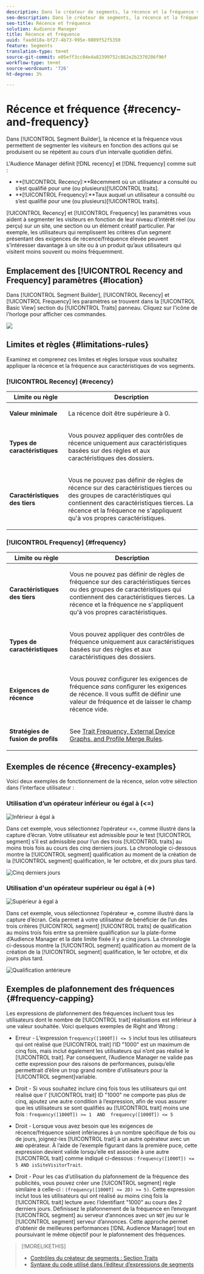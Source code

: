 ```yaml
---
description: Dans le créateur de segments, la récence et la fréquence vous permettent de segmenter les visiteurs en fonction des actions qui se produisent ou se répètent au cours d’un intervalle quotidien défini.
seo-description: Dans le créateur de segments, la récence et la fréquence vous permettent de segmenter les visiteurs en fonction des actions qui se produisent ou se répètent au cours d’un intervalle quotidien défini.
seo-title: Récence et fréquence
solution: Audience Manager
title: Récence et fréquence
uuid: faadd18a-bf27-4b73-995e-9809f52f5350
feature: Segments
translation-type: tm+mt
source-git-commit: e05eff3cc04e4a82399752c862e2b2370286f96f
workflow-type: tm+mt
source-wordcount: '726'
ht-degree: 3%

---
```



# Récence et fréquence {#recency-and-frequency}

Dans [!UICONTROL Segment Builder], la récence et la fréquence vous permettent de segmenter les visiteurs en fonction des actions qui se produisent ou se répètent au cours d’un intervalle quotidien défini.

L&#39;Audience Manager définit [!DNL recency] et [!DNL frequency] comme suit :

* **[!UICONTROL Recency]:**Récemment où un utilisateur a consulté ou s’est qualifié pour une (ou plusieurs)[!UICONTROL traits].
* **[!UICONTROL Frequency]:**Taux auquel un utilisateur a consulté ou s’est qualifié pour une (ou plusieurs)[!UICONTROL traits].

[!UICONTROL Recency] et [!UICONTROL Frequency] les paramètres vous aident à segmenter les visiteurs en fonction de leur niveau d’intérêt réel (ou perçu) sur un site, une section ou un élément créatif particulier. Par exemple, les utilisateurs qui remplissent les critères d’un segment présentant des exigences de récence/fréquence élevée peuvent s’intéresser davantage à un site ou à un produit qu’aux utilisateurs qui visitent moins souvent ou moins fréquemment.

## Emplacement des [!UICONTROL Recency and Frequency] paramètres {#location}

Dans [!UICONTROL Segment Builder], [!UICONTROL Recency] et [!UICONTROL Frequency] les paramètres se trouvent dans la [!UICONTROL Basic View] section du [!UICONTROL Traits] panneau. Cliquez sur l&#39;icône de l&#39;horloge pour afficher ces commandes.

![](assets/recency_frequency.png)

## Limites et règles {#limitations-rules}

Examinez et comprenez ces limites et règles lorsque vous souhaitez appliquer la récence et la fréquence aux caractéristiques de vos segments.

### [!UICONTROL Recency] {#recency}

<table id="table_026064124C694D75B7A960457D50170B"> 
 <thead> 
  <tr> 
   <th colname="col1" class="entry"> Limite ou règle </th> 
   <th colname="col2" class="entry"> Description </th> 
  </tr> 
 </thead>
 <tbody> 
  <tr> 
   <td colname="col1"> <p> <b>Valeur minimale</b> </p> </td> 
   <td colname="col2"> <p>La récence doit être supérieure à 0. </p> </td> 
  </tr>
  <tr> 
   <td colname="col1"> <p> <b>Types de caractéristiques</b> </p> </td> 
   <td colname="col2"> <p>Vous pouvez appliquer des contrôles de récence uniquement aux caractéristiques basées sur des règles et aux caractéristiques des dossiers. </p> </td> 
  </tr> 
  <tr> 
   <td colname="col1"> <p> <b>Caractéristiques des tiers</b> </p> </td> 
   <td colname="col2"> <p>Vous ne pouvez pas définir de règles de récence sur des caractéristiques tierces ou des groupes de caractéristiques qui contiennent des caractéristiques tierces. La récence et la fréquence ne s'appliquent qu'à vos propres caractéristiques. </p> </td> 
  </tr> 
 </tbody> 
</table>

### [!UICONTROL Frequency] {#frequency}

<table id="table_EBD621D26C8B4D03933E8C0753C892A7"> 
 <thead> 
  <tr> 
   <th colname="col1" class="entry"> Limite ou règle </th> 
   <th colname="col2" class="entry"> Description </th> 
  </tr> 
 </thead>
 <tbody> 
  <tr> 
   <td colname="col1"> <p> <b>Caractéristiques des tiers</b> </p> </td> 
   <td colname="col2"> <p>Vous ne pouvez pas définir de règles de fréquence sur des caractéristiques tierces ou des groupes de caractéristiques qui contiennent des caractéristiques tierces. La récence et la fréquence ne s'appliquent qu'à vos propres caractéristiques. </p> </td> 
  </tr> 
  <tr> 
   <td colname="col1"> <p> <b>Types de caractéristiques</b> </p> </td> 
   <td colname="col2"> <p>Vous pouvez appliquer des contrôles de fréquence uniquement aux caractéristiques basées sur des règles et aux caractéristiques des dossiers. </p> </td> 
  </tr> 
  <tr> 
   <td colname="col1"> <p> <b>Exigences de récence</b> </p> </td> 
   <td colname="col2"> <p>Vous pouvez configurer les exigences de fréquence <i>sans</i> configurer les exigences de récence. Il vous suffit de définir une valeur de fréquence et de laisser le champ récence vide. </p> </td> 
  </tr> 
  <tr> 
   <td colname="col1"> <p><b>Stratégies de fusion de profils</b> </p> </td> 
   <td colname="col2"> <p>See <a href="../../faq/faq-profile-merge.md#trait-freq-device-rules"> Trait Frequency, External Device Graphs, and Profile Merge Rules</a>. </p> </td> 
  </tr> 
 </tbody> 
</table>

## Exemples de récence {#recency-examples}

Voici deux exemples de fonctionnement de la récence, selon votre sélection dans l’interface utilisateur :

### Utilisation d’un opérateur inférieur ou égal à (&lt;=)

![Inférieur à égal à](assets/less-than-equal-to.png)

Dans cet exemple, vous sélectionnez l’opérateur &lt;=, comme illustré dans la capture d’écran. Votre utilisateur est admissible pour le test [!UICONTROL segment] s’il est admissible pour l’un des trois [!UICONTROL traits] au moins trois fois au cours des cinq derniers jours. La chronologie ci-dessous montre la [!UICONTROL segment] qualification au moment de la création de la [!UICONTROL segment] qualification, le 1er octobre, et dix jours plus tard.

![Cinq derniers jours](assets/last-5-days.png)

### Utilisation d&#39;un opérateur supérieur ou égal à (=>)

![Supérieur à égal à](assets/greater-than-equal-to.png)

Dans cet exemple, vous sélectionnez l’opérateur =>, comme illustré dans la capture d’écran. Cela permet à votre utilisateur de bénéficier de l’un des trois critères [!UICONTROL segment] [!UICONTROL traits] de qualification au moins trois fois entre sa première qualification sur la plate-forme d’Audience Manager et la date limite fixée il y a cinq jours. La chronologie ci-dessous montre la [!UICONTROL segment] qualification au moment de la création de la [!UICONTROL segment] qualification, le 1er octobre, et dix jours plus tard.

![Qualification antérieure](assets/earlier-qualification.png)


## Exemples de plafonnement des fréquences {#frequency-capping}

Les expressions de plafonnement des fréquences incluent tous les utilisateurs dont le nombre de [!UICONTROL trait] réalisations est inférieur à une valeur souhaitée. Voici quelques exemples de Right and Wrong :

* Erreur - L’expression `frequency([1000T]) <= 5` inclut tous les utilisateurs qui ont réalisé que [!UICONTROL trait] l’ID &quot;1000&quot; est un maximum de cinq fois, mais inclut également les utilisateurs qui n’ont pas réalisé le [!UICONTROL trait]. Par conséquent, l’Audience Manager ne valide pas cette expression pour des raisons de performances, puisqu’elle permettrait d’élire un trop grand nombre d’utilisateurs pour la [!UICONTROL segment]variable.

* Droit - Si vous souhaitez inclure cinq fois tous les utilisateurs qui ont réalisé que l’ [!UICONTROL trait] ID &quot;1000&quot; ne comporte pas plus de cinq, ajoutez une autre condition à l’expression, afin de vous assurer que les utilisateurs se sont qualifiés au [!UICONTROL trait] moins une fois :  `frequency([1000T]) >= 1  AND  frequency([1000T]) <= 5`

* Droit - Lorsque vous avez besoin que les exigences de récence/fréquence soient inférieures à un nombre spécifique de fois ou de jours, joignez-les [!UICONTROL trait] à un autre opérateur avec un `AND` opérateur. À l’aide de l’exemple figurant dans la première puce, cette expression devient valide lorsqu’elle est associée à une autre [!UICONTROL trait] comme indiqué ci-dessous : `frequency([1000T]) <= 5 AND isSiteVisitorTrait`.

* Droit - Pour les cas d’utilisation du plafonnement de la fréquence des publicités, vous pouvez créer une [!UICONTROL segment] règle similaire à celle-ci : `(frequency([1000T] <= 2D) >= 5)`. Cette expression inclut tous les utilisateurs qui ont réalisé au moins cinq fois la [!UICONTROL trait] lecture avec l’identifiant &quot;1000&quot; au cours des 2 derniers jours. Définissez le plafonnement de la fréquence en l’envoyant [!UICONTROL segment] au serveur d’annonces avec un `NOT` jeu sur le [!UICONTROL segment] serveur d’annonces. Cette approche permet d’obtenir de meilleures performances [!DNL Audience Manager] tout en poursuivant le même objectif pour le plafonnement des fréquences.

>[!MORELIKETHIS]
>
>* [Contrôles du créateur de segments : Section Traits](../../features/segments/segment-builder.md#segment-builder-controls-traits)
>* [Syntaxe du code utilisé dans l’éditeur d’expressions de segments](../../features/segments/segment-code-syntax.md)


